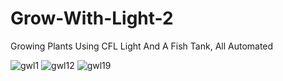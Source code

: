 # Grow-With-Light-2
Growing Plants Using CFL Light And A Fish Tank, All Automated

![gwl1](https://user-images.githubusercontent.com/7964520/31210360-3c78956a-a99a-11e7-8fde-bdc1c3c77eb8.JPG)
![gwl12](https://user-images.githubusercontent.com/7964520/31210343-284f7874-a99a-11e7-8d3b-1b17659a98a2.JPG)
![gwl19](https://user-images.githubusercontent.com/7964520/31210357-39089470-a99a-11e7-97d0-53b36d771c6a.JPG)


